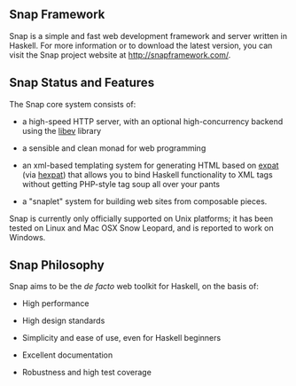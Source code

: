 Snap Framework
--------------

Snap is a simple and fast web development framework and server written in
Haskell. For more information or to download the latest version, you can visit
the Snap project website at http://snapframework.com/.


Snap Status and Features
------------------------

The Snap core system consists of:

  * a high-speed HTTP server, with an optional high-concurrency backend using
    the [libev](http://software.schmorp.de/pkg/libev.html) library

  * a sensible and clean monad for web programming

  * an xml-based templating system for generating HTML based on
    [expat](http://expat.sourceforge.net/) (via
    [hexpat](http://hackage.haskell.org/package/hexpat)) that allows you to
    bind Haskell functionality to XML tags without getting PHP-style tag soup
    all over your pants

  * a "snaplet" system for building web sites from composable pieces.

Snap is currently only officially supported on Unix platforms; it has been
tested on Linux and Mac OSX Snow Leopard, and is reported to work on Windows.


Snap Philosophy
---------------

Snap aims to be the *de facto* web toolkit for Haskell, on the basis of:

  * High performance

  * High design standards

  * Simplicity and ease of use, even for Haskell beginners

  * Excellent documentation

  * Robustness and high test coverage
